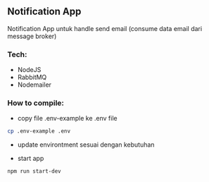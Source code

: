 ## Notification App

Notification App untuk handle send email (consume data email dari message broker)

### Tech:

- NodeJS
- RabbitMQ
- Nodemailer

### How to compile:

- copy file .env-example ke .env file

```bash
cp .env-example .env
```

- update environtment sesuai dengan kebutuhan

- start app

```bash
npm run start-dev
```
